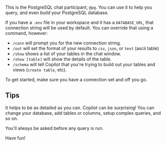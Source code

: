 This is the PostgreSQL chat participant, `@pg`. You can use it to help you query, and even _build_ your PostgreSQL database.

If you have a `.env` file in your workspace and it has a `DATABASE_URL`, that connection string will be used by default. You can override that using a command, however:

 - `/conn` will prompt you for the new connection string.
 - `/out` will set the format of your results to `csv`, `json`, or `text` (ascii table)
 - `/show` shows a list of your tables in the chat window.
 - `/show [table]` will show the details of the table.
 - `/schema` will tell Copilot that you're trying to build out your tables and views (`create table`, etc).
 
To get started, make sure you have a connection set and off you go. 

## Tips

It helps to be as detailed as you can. Copilot can be surprising! You can change your database, add tables or columns, setup complex queries, and so on.

You'll always be asked before any query is run. 

Have fun!